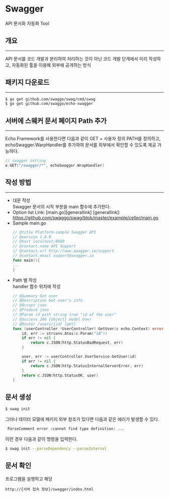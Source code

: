 # Swagger
API 문서화 자동화 Tool

## 개요  
---
API 문서를 코드 개발과 분리하여 처리하는 것이 아닌 
코드 개발 단계에서 미리 작성하고, 자동화된 툴을 이용해
외부에 공개하는 방식 

## 패키지 다운로드  
---
```bash
$ go get github.com/swaggo/swag/cmd/swag 
$ go get github.com/swaggo/echo-swagger
```

## 서버에 스웨커 문서 페이지 Path 추가  
---
Echo Framework를 사용한다면 다음과 같이 GET + 사용자 정의 PATH를 정의하고, 
echoSwagger.WarpHandler를 추가하여 문서를 외부에서 확인할 수 있도록 제공 가능하다.  
```go
// swagger setting
e.GET("/swagger/*", echoSwagger.WrapHandler)
```

## 작성 방법  
---
- 대문 작성  
    Swagger 문서의 시작 부분을 main 함수에 추가한다. 
- Option list
    Link: [main.go][generallink]
    [generallink]: https://github.com/swaggo/swag/blob/master/example/celler/main.go
- Sample 
    main.go
    ```go
    // @title Platform-sample Swagger API
    // @version 1.0.0
    // @host localhost:8080
    // @contact.name API Support
    // @contact.url http://www.swagger.io/support
    // @contact.email support@swagger.io
    func main(){
    ...
    }
    ```
- Path 별 작성  
    handler 함수 위치에 작성
    ```go
    // @Summary Get user
    // @Description Get user's info
    // @Accept json
    // @Produce json
    // @Param id path string true "id of the user"
    // @Success 200 {object} model.User
    // @Router /users/{id} [get]
    func (userController *UserController) GetUser(c echo.Context) error {
        id, err := strconv.Atoi(c.Param("id"))
        if err != nil {
            return c.JSON(http.StatusBadRequest, err)
        }

        user, err := userController.UserService.GetUser(id)
        if err != nil {
            return c.JSON(http.StatusInternalServerError, err)
        }
        return c.JSON(http.StatusOK, user)
    }
    ```

## 문서 생성  
```bash
$ swag init
```
그러나 데이터 모델에 패키지 외부 참조가 있다면 다음과 같은 에러가 발생할 수 있다.  
```bash
 ParseComment error :cannot find type definition: ...
```
이런 경우 다음과 같이 명령을 입력한다.  
```bash
$ swag init --parseDependency --parseInternal
```

## 문서 확인  
프로그램을 실행하고 해당 
```
http://{서버 접속 정보}/swagger/index.html
```
